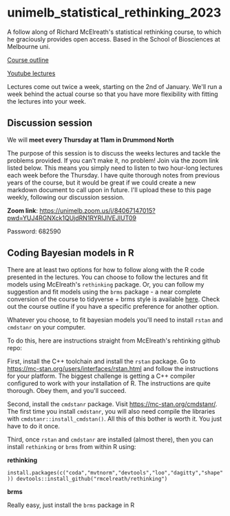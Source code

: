 # unimelb_statistical_rethinking_2023

A follow along of Richard McElreath's statistical rethinking course, to which he graciously provides open access. Based in the School of Biosciences at Melbourne uni.

[Course outline](https://github.com/rmcelreath/stat_rethinking_2023)

[Youtube lectures](https://www.youtube.com/playlist?list=PLDcUM9US4XdPz-KxHM4XHt7uUVGWWVSus)

Lectures come out twice a week, starting on the 2nd of January. We'll run a week behind the actual course so that you have more flexibility with fitting the lectures into your week. 

## Discussion session

We will **meet every Thursday at 11am in Drummond North** 

The purpose of this session is to discuss the weeks lectures and tackle the problems provided. If you can't make it, no problem! Join via the zoom link listed below. This means you simply need to listen to two hour-long lectures each week before the Thursday. I have quite thorough notes from previous years of the course, but it would be great if we could create a new markdown document to call upon in future. I'll upload these to this page weekly, following our discussion session. 

**Zoom link**: https://unimelb.zoom.us/j/84067147015?pwd=YUJ4RGNXck1QUjdRN1RYRlJlVEJlUT09

Password: 682590

## Coding Bayesian models in R

There are at least two options for how to follow along with the R code presented in the lectures. You can choose to follow the lectures and fit models using McElreath's `rethinking` package. Or, you can follow my suggestion and fit models using the `brms` package - a near complete conversion of the course to tidyverse + brms style is available [here](https://bookdown.org/content/4857/). Check out the course outline if you have a specific preference for another option. 

Whatever you choose, to fit bayesian models you'll need to install `rstan` and `cmdstanr` on your computer. 

To do this, here are instructions straight from McElreath's rehtinking github repo:

First, install the C++ toolchain and install the `rstan` package. Go to https://mc-stan.org/users/interfaces/rstan.html and follow the instructions for your platform. The biggest challenge is getting a C++ compiler configured to work with your installation of R. The instructions are quite thorough. Obey them, and you'll succeed.

Second, install the `cmdstanr` package. Visit https://mc-stan.org/cmdstanr/. The first time you install `cmdstanr`, you will also need compile the libraries with `cmdstanr::install_cmdstan()`. All this of this bother is worth it. You just have to do it once.

Third, once `rstan` and `cmdstanr` are installed (almost there), then you can install `rethinking` or `brms` from within R using:

**rethinking**

`install.packages(c("coda","mvtnorm","devtools","loo","dagitty","shape"))
devtools::install_github("rmcelreath/rethinking")`

**brms**

Really easy, just install the `brms` package in R
